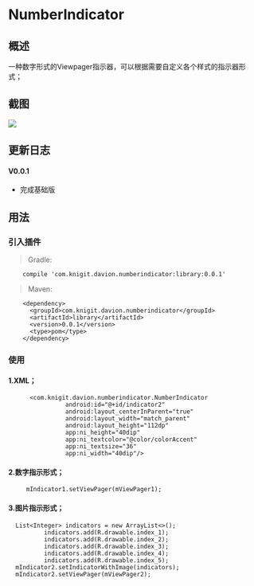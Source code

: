 # NumberIndicator

## 概述

一种数字形式的Viewpager指示器，可以根据需要自定义各个样式的指示器形式；

## 截图

![](http://upload-images.jianshu.io/upload_images/1179815-9b48f1b8d829e387.gif?imageMogr2/auto-orient/strip)

## 更新日志

#### V0.0.1
* 完成基础版

## 用法

### 引入插件

>Gradle:

        compile 'com.knigit.davion.numberindicator:library:0.0.1'
>Maven:

        <dependency>
          <groupId>com.knigit.davion.numberindicator</groupId>
          <artifactId>library</artifactId>
          <version>0.0.1</version>
          <type>pom</type>
        </dependency>
    
### 使用
#### 1.XML；
          <com.knigit.davion.numberindicator.NumberIndicator
                    android:id="@+id/indicator2"
                    android:layout_centerInParent="true"
                    android:layout_width="match_parent"
                    android:layout_height="112dp"
                    app:ni_height="40dip"
                    app:ni_textcolor="@color/colorAccent"
                    app:ni_textsize="36"
                    app:ni_width="40dip"/>
                    
#### 2.数字指示形式；
         mIndicator1.setViewPager(mViewPager1);
#### 3.图片指示形式；
      List<Integer> indicators = new ArrayList<>();
              indicators.add(R.drawable.index_1);
              indicators.add(R.drawable.index_2);
              indicators.add(R.drawable.index_3);
              indicators.add(R.drawable.index_4);
              indicators.add(R.drawable.index_5);
      mIndicator2.setIndicatorWithImage(indicators);
      mIndicator2.setViewPager(mViewPager2);
